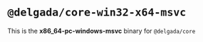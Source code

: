 # `@delgada/core-win32-x64-msvc`

This is the **x86_64-pc-windows-msvc** binary for `@delgada/core`
